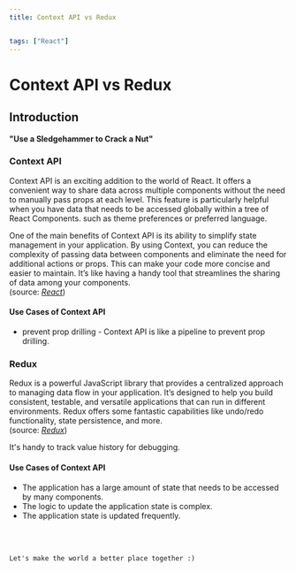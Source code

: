 ```yaml
---
title: Context API vs Redux


tags: ["React"]
---
```


# Context API vs Redux

## Introduction

**"Use a Sledgehammer to Crack a Nut"**

### Context API
Context API is an exciting addition to the world of React. It offers a convenient way to share data across multiple components without the need to manually pass props at each level. This feature is particularly helpful when you have data that needs to be accessed globally within a tree of React Components. such as theme preferences or preferred language.

One of the main benefits of Context API is its ability to simplify state management in your application. By using Context, you can reduce the complexity of passing data between components and eliminate the need for additional actions or props. This can make your code more concise and easier to maintain. It’s like having a handy tool that streamlines the sharing of data among your components. <br>
(source: <a href="https://react.dev/learn/passing-data-deeply-with-context">_React_</a>)

#### Use Cases of Context API
- prevent prop drilling - Context API is like a pipeline to prevent prop drilling.

### Redux
Redux is a powerful JavaScript library that provides a centralized approach to managing data flow in your application. It’s designed to help you build consistent, testable, and versatile applications that can run in different environments. Redux offers some fantastic capabilities like undo/redo functionality, state persistence, and more. <br>
(source: <a href="https://redux.js.org/">_Redux_</a>)

It's handy to track value history for debugging.

#### Use Cases of Context API
- The application has a large amount of state that needs to be accessed by many components.
- The logic to update the application state is complex.
- The application state is updated frequently.

<br>
<br>
<TagLinks />

```
Let's make the world a better place together :)
```

<!-- <Comment />  -->
